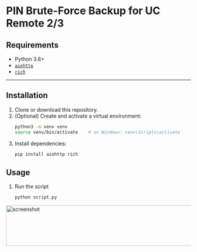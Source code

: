 # PIN Brute-Force Backup for UC Remote 2/3

## Requirements

- Python 3.8+  
- [`aiohttp`](https://pypi.org/project/aiohttp/)  
- [`rich`](https://pypi.org/project/rich/)  

---

## Installation

1. Clone or download this repository.  
2. (Optional) Create and activate a virtual environment:  
   ```bash
   python3 -m venv venv
   source venv/bin/activate    # on Windows: venv\Scripts\activate
3. Install dependencies:
   ```bash
   pip install aiohttp rich

## Usage

1. Run the script
   ```bash
   python script.py
  <img width="615" height="110" alt="screenshot" src="https://github.com/user-attachments/assets/8d29aca0-5b34-4084-9b0c-5329952fb219" />
   

